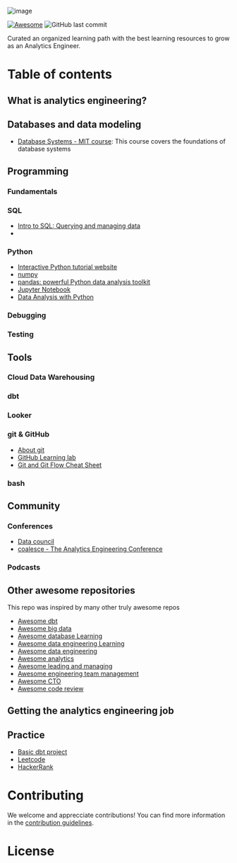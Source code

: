 <!-- Banner -->
![image](https://user-images.githubusercontent.com/4315804/144508962-3bebbc56-12cd-47d6-85d8-017ea5c58aea.png)

<!-- Buttons -->
[![Awesome](https://awesome.re/badge-flat.svg)](https://awesome.re)
![GitHub last commit](https://img.shields.io/github/last-commit/victoriapm/awesome-analytics-engineering)

<!-- About the project -->
Curated an organized learning path with the best learning resources to grow as an Analytics Engineer. 

<!-- The content -->
# Table of contents

## What is analytics engineering? 

## Databases and data modeling 
- [Database Systems - MIT course](https://ocw.mit.edu/courses/electrical-engineering-and-computer-science/6-830-database-systems-fall-2010/): This course covers the foundations of database systems

## Programming
### Fundamentals 
### SQL
- [Intro to SQL: Querying and managing data](https://www.khanacademy.org/computing/computer-programming/sql)
- 
### Python
- [Interactive Python tutorial website](http://www.learnpython.org/)
- [numpy](http://www.numpy.org/) 
- [pandas: powerful Python data analysis toolkit](https://github.com/pandas-dev/pandas)
- [Jupyter Notebook](https://jupyter.org/)
- [Data Analysis with Python](https://www.freecodecamp.org/learn/data-analysis-with-python/)
### Debugging 
### Testing 

## Tools 
### Cloud Data Warehousing 
### dbt
### Looker
### git & GitHub
- [About git](https://docs.github.com/en/get-started/using-git/about-git)
- [GitHub Learning lab](https://lab.github.com/)
- [Git and Git Flow Cheat Sheet](https://github.com/arslanbilal/git-cheat-sheet#readme)
### bash


## Community
### Conferences
- [Data council](https://www.datacouncil.ai/why-attend)
- [coalesce - The Analytics Engineering Conference](https://coalesce.getdbt.com/)

### Podcasts


## Other awesome repositories
This repo was inspired by many other truly awesome repos
- [Awesome dbt](https://github.com/Hiflylabs/awesome-dbt)
- [Awesome big data](https://github.com/0xnr/awesome-bigdata)
- [Awesome database Learning](https://github.com/pingcap/awesome-database-learning)
- [Awesome data engineering Learning](https://github.com/snird/awesome-data-engineering-learning)
- [Awesome data engineering](https://github.com/igorbarinov/awesome-data-engineering)
- [Awesome analytics](https://github.com/0xnr/awesome-analytics)
- [Awesome leading and managing](https://github.com/LappleApple/awesome-leading-and-managing)
- [Awesome engineering team management](https://github.com/kdeldycke/awesome-engineering-team-management)
- [Awesome CTO](https://github.com/kuchin/awesome-cto)
- [Awesome code review](https://github.com/joho/awesome-code-review#readme)

## Getting the analytics engineering job

## Practice
- [Basic dbt project](https://github.com/Victoriapm/dbt-basics-workshop)
- [Leetcode](https://leetcode.com/)
- [HackerRank](https://www.hackerrank.com/)


# Contributing
We welcome and apprecciate contributions! You can find more information in the [contribution guidelines](contributing.md).

# License
